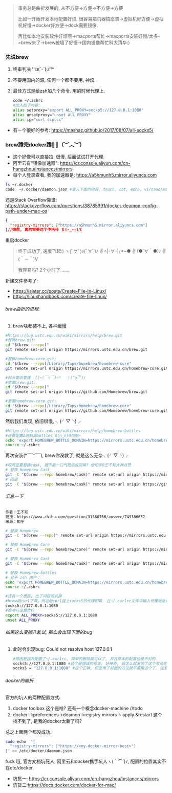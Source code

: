 > 事务总是曲折发展的, 从不方便->方便->不方便->方便
>
> 比如一开始开发本地配置好烦, 很容易把机器搞崩溃->虚拟机好方便->虚拟机好慢->docker好方便->dock需要镜像.
>
> 再比如本地安装软件好烦啊->macports帮忙->macports安装好慢/太多->brew来了->brew被墙了好慢->国内镜像帮忙科大清华:)

### 先说brew

1. 终审判决 ⁽⁽ଘ(ˊᵕˋ)ଓ⁾⁾*
1. 不要用国内的源, 任何一个都不要用, 神烦. 
2. 最佳方式是给zsh加几个命令. 用的时候代理上.

   ```sh
   code ~/.zshrc 
   #加入如下内容:
   alias setproxy="export ALL_PROXY=socks5://127.0.0.1:1080"
   alias unsetproxy="unset ALL_PROXY"
   alias ip="curl cip.cc"
   ```

- 有一个很好的参考: https://mashaz.github.io/2017/08/07/all-socks5/


### brew蹲完docker蹲🧘‍♀️（︶︿︶）

- 这个好像可以直接拉. 很慢. 后面试试打开代理.
- 阿里云有"镜像加速器": https://cr.console.aliyun.com/cn-hangzhou/instances/mirrors
- 每个人登录查看, 我的加速器是: https://a5hmunh5.mirror.aliyuncs.com

```sh
ls ~/.docker
code  ~/.docker/daemon.json #录入下面的内容, touch, cat, echo, vi/nano/mate
```

还是Stack Overflow靠谱: https://stackoverflow.com/questions/38785991/docker-deamon-config-path-under-mac-os

```json
{
  "registry-mirrors": ["https://a5hmunh5.mirror.aliyuncs.com"] 
}//娘惹, 真的需要这个中括号 彡(-_-;)彡
```

重启docker

> 终于成功了, 速度飞起:)     ヽ(ﾟ∀ﾟ)ﾒ(ﾟ∀ﾟ)ﾉ  ✌️   ﾍ|･∀･|ﾉ*~● ✌️   (●´∀｀●)ﾉ  ✌️ (＾－＾)V
>
> 我容易吗? 2个小时了.......  

新建文件参考了: 

- https://isister.cc/posts/Create-File-In-Linux/
- https://linuxhandbook.com/create-file-linux/

###### brew曲折的进程: 

1. brew啥都装不上, 各种缓慢

```sh
#https://lug.ustc.edu.cn/wiki/mirrors/help/brew.git
#替换brew.git:
cd "$(brew --repo)"
git remote set-url origin https://mirrors.ustc.edu.cn/brew.git

#替换homebrew-core.git:
cd "$(brew --repo)/Library/Taps/homebrew/homebrew-core"
git remote set-url origin https://mirrors.ustc.edu.cn/homebrew-core.git

#科大管杀管埋  []~(￣▽￣)~*   \(^oོ^)/ 
#重置brew.git:
cd "$(brew --repo)"
git remote set-url origin https://github.com/Homebrew/brew.git

#重置homebrew-core.git:
cd "$(brew --repo)/Library/Taps/homebrew/homebrew-core"
git remote set-url origin https://github.com/Homebrew/homebrew-core.git
```

然后我们发现, 依旧很慢, ╮(╯▽╰)╭

```sh
#https://lug.ustc.edu.cn/wiki/mirrors/help/homebrew-bottles
#还要配置2进制源bottles O(∩_∩)O哈哈~
echo 'export HOMEBREW_BOTTLE_DOMAIN=https://mirrors.ustc.edu.cn/homebrew-bottles' >> ~/.zshrc
source ~/.zshrc
```

再次安装(*￣︶￣), brew你没救了, 就是这么无奈╮(╯▽╰)╭

```sh
#哎呀还要替换cask, 就不能一口气把话说完嘛? 给知乎@王不知大神点赞
# 替换 Homebrew Cask
git -C "$(brew --repo homebrew/cask)" remote set-url origin https://mirrors.ustc.edu.cn/homebrew-cask.git
# 回退
git -C "$(brew --repo homebrew/cask)" remote set-url origin https://github.com/Homebrew/homebrew-cask.git
```

###### 汇总一下

```sh
作者：王不知
链接：https://www.zhihu.com/question/31360766/answer/749386652
来源：知乎

# 替换 Homebrew
git -C "$(brew --repo)" remote set-url origin https://mirrors.ustc.edu.cn/brew.git

# 替换 Homebrew Core
git -C "$(brew --repo homebrew/core)" remote set-url origin https://mirrors.ustc.edu.cn/homebrew-core.git

# 替换 Homebrew Cask
git -C "$(brew --repo homebrew/cask)" remote set-url origin https://mirrors.ustc.edu.cn/homebrew-cask.git

# 替换 Homebrew-bottles
# 对于 zsh 用户：
echo 'export HOMEBREW_BOTTLE_DOMAIN=https://mirrors.ustc.edu.cn/homebrew-bottles' >> ~/.zshrc
source ~/.zshrc

#还有一个思路, 出了问题可以换
#brew用curl下载，所以给curl挂上socks5的代理即可. 在~/.curlrc文件中输入代理地址即可。比如;
socks5://127.0.0.1:1080
#命令行设置也行
export ALL_PROXY=socks5://127.0.0.1:1080
unset ALL_PROXY
```

######  如果这么夏姬八乱试, 那么会出现下面的bug

1. 此时会出现bug: Could not resolve host 127.0.0.1

   ```sh
   #原因是因为配置了~/.curlrc, 简单的删除就可以了, 并且原本的配置也是不对的. 
   socks5://127.0.0.1:1080 #这个是错误的写法, 好神奇, 我怎么就发明了这个写法呢?
   socks5 = "127.0.0.1:1080" #这个正确, 但是用了前面的方法就不要用这个了. 注意: 这里只能用双银行不能用单引号, 尤其要避免智能配对引号.
   ```


###### docker的曲折

官方的坑人的两种配置方式:

1. docker toolbox 这个是啥?  还有一个概念docker-machine //todo
2. docker ->preferences->deamon->registry mirrors-> apply &restart  这个找不到了, 是我的docker太新了吗? 

总之上面两个都没成功. 

```sh
sudo echo  '{
  "registry-mirrors": ["https://<my-docker-mirror-host>"]
}' >> /etc/docker/daemon.json                                          

```

fuck 哦, 官方文档坑死人, 阿里云和docker携手坑人ヽ(｀⌒´)ﾉ, 配置的位置其实不在etc/docker. 

- 坑货一: https://cr.console.aliyun.com/cn-hangzhou/instances/mirrors
- 坑货二:https://docs.docker.com/docker-for-mac/